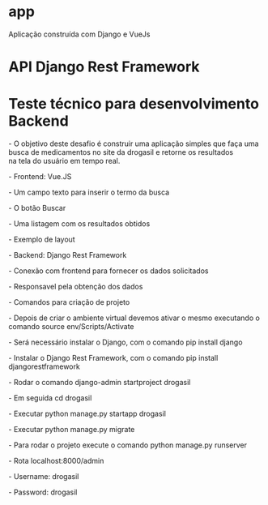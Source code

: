 # app
Aplicação construída com Django e VueJs


# API Django Rest Framework
# Teste técnico para desenvolvimento Backend

<p> - O objetivo deste desafio é construir uma aplicação simples que faça uma busca de medicamentos no site da drogasil e retorne os resultados<br> na tela do usuário em tempo real.</p>
<p> - Frontend: Vue.JS
<p> - Um campo texto para inserir o termo da busca</p>
<p> - O botão Buscar</p>
<p> - Uma listagem com os resultados obtidos</p>
<p> - Exemplo de layout</p>
<p> - Backend: Django Rest Framework</p>
<p> - Conexão com frontend para fornecer os dados solicitados</p>
<p> - Responsavel pela obtenção dos dados</p>
<p> - Comandos para criação de projeto</p>
<p> - Depois de criar o ambiente virtual devemos ativar o mesmo executando o comando source env/Scripts/Activate <br></p>
<p> - Será necessário  instalar o Django, com o comando pip install django</p>
<p> - Instalar o Django Rest Framework, com o comando pip install djangorestframework</p>
<p> -  Rodar o comando django-admin startproject drogasil</p>
<p> - Em seguida cd drogasil</p>
<p> - Executar python manage.py startapp drogasil</p>
<p> - Executar python manage.py migrate</p>
<p> - Para rodar o projeto execute o comando python manage.py runserver</p>
<p> - Rota localhost:8000/admin</p>
<p> - Username: drogasil</p>
<p> - Password: drogasil</p>
